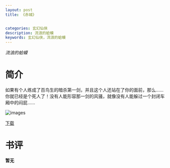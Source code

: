 ```yaml
---
layout: post
title: 《赤城》


categories: 玄幻仙侠
description: 流浪的蛤蟆
keywords: 玄幻仙侠，流浪的蛤蟆
---
```


*流浪的蛤蟆*

# 简介

如果有个人练成了百鸟生的暗杀第一剑，并且这个人还站在了你的面前，那么……你就已经是个死人了！没有人能形容那一剑的风骚，就像没有人能躲过一个封闭车厢中的闷屁……

![images](http://tva1.sinaimg.cn/large/008dGP0Fgy1gu2s92um3lj305e0773yh.jpg)

[下载](https://link.jscdn.cn/1drv/aHR0cHM6Ly8xZHJ2Lm1zL3QvcyFBaGU2R2dNWmVFb2poU0QyZnV3OEMwdkRPM1FJ.txt)

# 书评
**暂无**